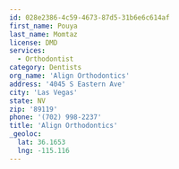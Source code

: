 ```yaml
---
id: 028e2386-4c59-4673-87d5-31b6e6c614af
first_name: Pouya
last_name: Momtaz
license: DMD
services:
  - Orthodontist
category: Dentists
org_name: 'Align Orthodontics'
address: '4045 S Eastern Ave'
city: 'Las Vegas'
state: NV
zip: '89119'
phone: '(702) 998-2237'
title: 'Align Orthodontics'
_geoloc:
  lat: 36.1653
  lng: -115.116
---
```

